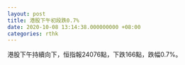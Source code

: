```yaml
---
layout: post
title: 港股下午初段跌0.7%
date: 2020-10-08 13:14:38.000000000 +08:00
categories: rthk
---
```


港股下午持續向下，恒指報24076點，下跌166點，跌幅0.7%。
